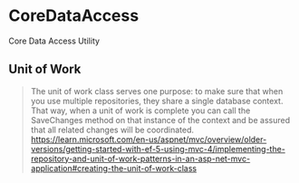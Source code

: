 # CoreDataAccess
Core Data Access Utility

## Unit of Work
> The unit of work class serves one purpose: to make sure that when you use multiple repositories,
> they share a single database context. That way, when a unit of work is complete you can call the
> SaveChanges method on that instance of the context and be assured that all related changes will 
> be coordinated.
https://learn.microsoft.com/en-us/aspnet/mvc/overview/older-versions/getting-started-with-ef-5-using-mvc-4/implementing-the-repository-and-unit-of-work-patterns-in-an-asp-net-mvc-application#creating-the-unit-of-work-class
